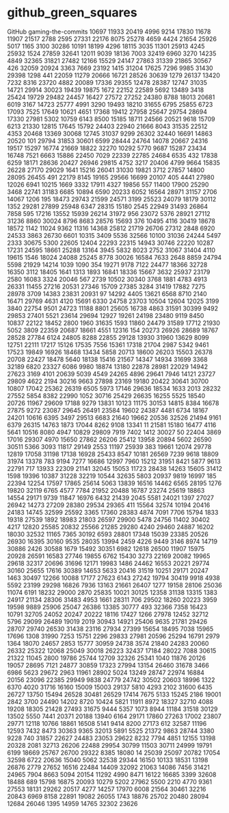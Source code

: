 # github_green_squares
GitHub gaming-the-commits
10697
11933
20419
4996
9214
17830
11678
11907
21517
2788
2595
27331
22176
8075
25278
4659
4424
21654
25926
5017
1165
3100
30286
10191
18199
4296
18115
3035
11301
25913
4245
25932
1524
27859
32641
12011
9039
18136
7003
32419
6960
3270
14235
4849
32365
31821
27482
12166
15529
24147
27863
31339
21865
30567
426
32059
20924
3363
7669
23192
1415
31204
17625
7296
9985
31430
29398
1298
441
22059
11279
20666
16721
28526
30639
1279
26137
13420
7232
8316
23720
4882
20089
17336
29355
12478
28387
12747
31035
14721
29914
30023
19439
19875
1672
22152
22589
5692
13489
3418
25424
19729
29482
24457
16427
27572
27252
24380
8788
18013
20681
6019
3167
14723
25777
4991
3290
19493
18210
31655
6795
25855
6723
17093
7525
17649
10621
4651
17368
19412
27958
25647
29754
28694
17330
27981
5302
10759
6143
8500
15185
18711
24566
20521
9618
15709
6213
21330
12815
17645
15792
24403
22940
21666
8043
31535
22512
4353
20468
13369
30068
12745
31037
9299
26302
32440
16691
14863
20520
101
29794
31853
30601
6599
28444
24764
14078
20667
24316
19517
15297
16774
21669
18822
32270
10292
5770
9687
15287
23434
16748
7521
6663
15886
22450
7029
22339
22785
24684
6535
432
17838
6259
18171
28636
20427
26946
29815
4752
3217
20406
4799
9664
15835
26228
27170
29029
1641
15216
26041
31030
19821
3712
27857
14800
28095
26455
491
22179
8145
19165
29566
16699
20107
405
4441
27980
12026
6941
10215
1669
3332
17911
4327
19856
557
11400
17900
25290
3468
22741
31183
6685
10894
6590
20233
6052
16564
28971
31157
2706
14067
1206
195
18473
29743
21599
24571
3199
25523
24079
18179
30112
1352
29281
27899
25948
6347
28315
15180
2545
22949
31493
26864
7858
595
17216
13552
15939
26214
31972
956
23072
5376
28921
27112
31236
8860
30024
8796
8683
28576
15693
376
10495
4116
30419
18678
18572
1142
11024
9362
11316
14368
25812
21719
26706
27312
2848
6920
24533
3863
26730
6601
10315
3409
5536
32566
10100
31036
24244
5497
2333
30675
5300
22605
12404
22293
22315
14943
30746
22220
10287
17231
24595
18661
25288
13164
3945
5832
8023
2752
31067
31404
4110
19615
1546
18024
24088
25245
8778
30026
16584
7633
2648
8859
24794
5598
21929
14214
1039
1090
354
19271
9178
7122
24477
18366
32728
16350
3112
18405
1641
1313
1893
16841
18336
15667
3632
25937
23179
2580
16083
3324
20046
567
2739
10502
30340
3768
1881
4783
4913
26331
11455
27216
20531
27346
15709
27385
3284
31419
17882
7275
28978
3709
14383
23831
20931
97
14292
4405
13621
6568
8710
2140
16471
29769
4631
4120
15691
6330
24758
23703
10504
12604
12025
3199
3840
22754
9501
24723
11188
8801
25605
16738
4863
31591
30399
9492
29853
27401
5521
23614
29694
12927
19261
24198
23480
9119
8450
10837
22122
18452
2800
1960
31635
1593
11860
24479
31589
17712
21930
5052
3809
22359
20687
18661
4551
12316
154
20273
26926
28689
18767
28528
27784
6124
24805
8288
22855
29128
13930
31960
13629
8099
12751
22111
17217
15126
17535
7556
15361
17318
21704
2987
5342
9461
17523
19849
16926
18468
13434
5858
20713
18600
26203
15503
26378
20708
22427
18478
5640
18138
15416
21567
14347
14934
31699
3368
32189
6820
23327
6086
9980
18874
13180
22878
28981
22029
14942
27623
3169
4101
20639
5039
4549
24265
4896
29641
7946
14121
23727
29809
4622
2194
30216
9663
27898
23169
19180
20422
30641
30700
10807
17042
25362
26319
6505
5973
17146
29636
18534
1633
2013
28232
27552
5854
8382
22990
1052
30716
25429
26635
16255
5525
18540
20726
11967
29609
17188
9279
13831
10123
11175
30153
14815
8384
16678
27875
9272
23087
29645
26491
23584
19602
24387
4481
6734
18167
24201
10616
6395
3497
29513
6683
21640
19662
20536
32526
21494
9161
6379
26315
14763
1873
17044
8262
9108
13341
11
21581
15180
16477
4116
5641
10516
8080
4947
10829
29809
7919
7402
1412
30027
50
22404
3869
17016
29307
4970
15650
27862
26206
25412
13958
20894
5602
26590
30511
5366
3093
11817
29149
2553
11197
25939
383
19661
12074
29778
12819
17058
31198
17138
16928
25433
8547
10181
26569
7239
9618
18809
31974
13378
783
9194
7277
16686
12997
7960
15212
31951
8421
5877
9613
22791
717
13933
22309
21141
32045
15053
11723
28438
14263
15605
31412
1598
19396
10387
31228
32219
10544
32635
5803
20937
9819
16997
185
22394
12254
17597
17865
25614
5063
13839
16516
14462
6565
28195
1276
19820
32119
6765
4577
7784
21952
20488
16787
23274
25619
18863
14554
29171
9739
11847
16976
6432
21439
2045
5581
24021
1397
27027
26942
14273
27209
28380
29534
29365
411
15564
32574
10194
20416
24183
14745
32599
25592
3365
17360
28383
4874
7091
7706
15794
1833
19318
27539
1892
18983
21803
26597
29900
5478
24756
11402
30402
4217
12820
25585
20832
25566
21285
29280
4240
29460
24887
16202
18030
32532
11165
7365
30192
6593
28801
17348
15039
23385
20526
26930
16395
30160
9535
28035
13994
2459
4226
9449
3146
8974
14719
30886
2426
30588
1679
15492
30351
6982
12618
26500
11907
15975
20928
26591
16583
27746
19855
6762
15430
3273
22169
20082
19965
29618
32317
20696
31696
12171
19983
1486
24462
16553
20221
29774
30160
25655
17616
30389
14653
5633
20416
31519
10251
29171
20247
1463
30497
12266
10088
17177
27623
6143
27242
19794
30419
9918
4938
5592
23199
29298
16826
7936
13163
21661
26407
1277
19158
28106
25036
11074
6191
18232
29000
2870
25835
10021
30125
12358
31138
13315
1383
24917
21134
28306
31483
4953
1661
28311
706
29502
18260
20223
3959
19598
9889
25906
25047
26386
13385
30777
493
32366
7358
16423
10791
32705
24052
20247
20222
18116
17427
1266
27978
12452
32712
5796
29099
26489
19019
2019
30943
14921
25406
9635
21781
29426
28707
29740
26530
31438
23116
27934
27399
15654
18495
7038
15965
17696
1308
31990
7253
15751
2296
29833
27981
20596
25294
16791
2979
1364
18070
24657
2853
15777
30959
24738
3574
21840
24283
20060
26332
25322
12068
25049
30018
26223
32437
17184
28022
7088
30615
21322
11045
2800
19786
25744
12709
32326
25341
1040
11876
20126
19057
28695
7121
24877
30859
17323
27994
13154
26460
31678
3466
6986
5623
29672
2963
11961
28902
5024
13249
28747
22974
16884
20156
23096
22385
29949
9838
24779
24742
30502
20603
18996
1322
6370
4020
31716
16160
15009
15003
29137
5810
4293
2102
31600
6435
26727
13750
15494
26528
30481
26529
17414
7675
5133
15245
2186
19001
2842
3700
24490
14202
8720
10424
5821
11911
8972
18327
32710
4088
19208
18305
21428
27493
31675
9444
5357
1073
8944
11184
31518
30129
13502
5550
7441
20371
20188
13940
6164
29171
17860
27263
17002
23807
29771
12118
10766
18861
16508
5141
9414
8200
27173
612
32587
11196
12593
7432
8473
30363
9365
32013
5891
5525
21372
9863
28744
3380
9228
740
31857
22627
24483
23053
29622
8232
7794
4851
12155
13198
20328
2081
32713
26206
22488
29954
30799
11503
30711
24999
19791
6199
18669
25767
26700
29322
8385
18080
14
25039
25097
20782
17054
32598
6722
20636
15040
5062
32538
29344
16150
10133
18531
13198
26876
2779
27652
16516
22484
14409
32092
21063
14086
7456
31421
24965
7904
8663
5094
20154
11292
4990
8471
16122
16685
3399
32608
18488
689
15798
16875
20093
10279
5202
27962
5500
2210
4770
9361
27553
18131
29262
20517
4277
14257
17970
6008
21564
30461
32216
20843
6969
8158
22891
19082
26055
1743
18876
25702
20480
28094
12684
26046
1395
14959
14765
32302
23626
